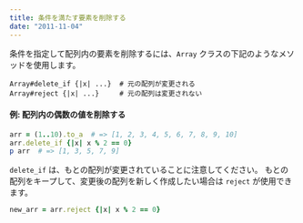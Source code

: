 ```yaml
---
title: 条件を満たす要素を削除する
date: "2011-11-04"
---
```


条件を指定して配列内の要素を削除するには、`Array` クラスの下記のようなメソッドを使用します。

```
Array#delete_if {|x| ...}  # 元の配列が変更される
Array#reject {|x| ...}     # 元の配列は変更されない
```

#### 例: 配列内の偶数の値を削除する

```ruby
arr = (1..10).to_a  # => [1, 2, 3, 4, 5, 6, 7, 8, 9, 10]
arr.delete_if {|x| x % 2 == 0}
p arr  # => [1, 3, 5, 7, 9]
```

`delete_if` は、もとの配列が変更されていることに注意してください。
もとの配列をキープして、変更後の配列を新しく作成したい場合は `reject` が使用できます。

```ruby
new_arr = arr.reject {|x| x % 2 == 0}
```

